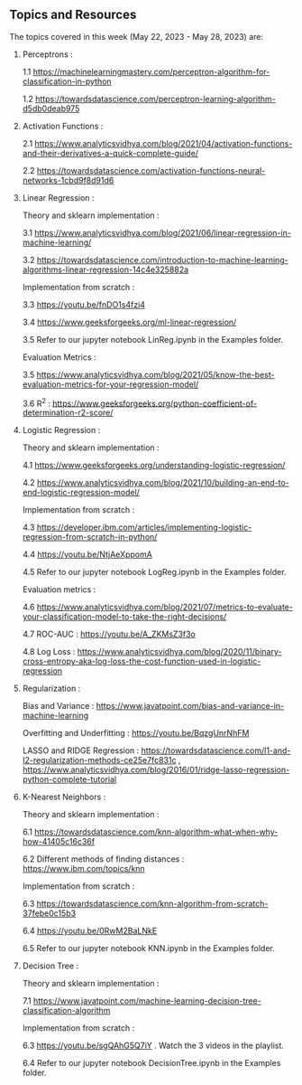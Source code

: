 ## Topics and Resources

The topics covered in this week (May 22, 2023 - May 28, 2023) are:

1. Perceptrons : 

    1.1 https://machinelearningmastery.com/perceptron-algorithm-for-classification-in-python
        
    1.2 https://towardsdatascience.com/perceptron-learning-algorithm-d5db0deab975

2. Activation Functions :

    2.1 https://www.analyticsvidhya.com/blog/2021/04/activation-functions-and-their-derivatives-a-quick-complete-guide/
        
    2.2 https://towardsdatascience.com/activation-functions-neural-networks-1cbd9f8d91d6

3. Linear Regression :
    
    Theory and sklearn implementation :
    
    3.1 https://www.analyticsvidhya.com/blog/2021/06/linear-regression-in-machine-learning/
    
    3.2 https://towardsdatascience.com/introduction-to-machine-learning-algorithms-linear-regression-14c4e325882a
    
    Implementation from scratch :
    
    3.3 https://youtu.be/fnDO1s4fzi4
    
    3.4 https://www.geeksforgeeks.org/ml-linear-regression/
    
    3.5 Refer to our jupyter notebook LinReg.ipynb in the Examples folder.
    
    Evaluation Metrics :
    
    3.5 https://www.analyticsvidhya.com/blog/2021/05/know-the-best-evaluation-metrics-for-your-regression-model/
    
    3.6 R<sup>2</sup> : https://www.geeksforgeeks.org/python-coefficient-of-determination-r2-score/
    
4. Logistic Regression : 

    Theory and sklearn implementation :
    
    4.1 https://www.geeksforgeeks.org/understanding-logistic-regression/
    
    4.2 https://www.analyticsvidhya.com/blog/2021/10/building-an-end-to-end-logistic-regression-model/
    
    Implementation from scratch :
    
    4.3 https://developer.ibm.com/articles/implementing-logistic-regression-from-scratch-in-python/
    
    4.4 https://youtu.be/NtjAeXppomA
    
    4.5 Refer to our jupyter notebook LogReg.ipynb in the Examples folder.
    
    Evaluation metrics :
    
    4.6 https://www.analyticsvidhya.com/blog/2021/07/metrics-to-evaluate-your-classification-model-to-take-the-right-decisions/
    
    4.7 ROC-AUC : https://youtu.be/A_ZKMsZ3f3o
    
    4.8 Log Loss : https://www.analyticsvidhya.com/blog/2020/11/binary-cross-entropy-aka-log-loss-the-cost-function-used-in-logistic-regression
    
5. Regularization :

    Bias and Variance : https://www.javatpoint.com/bias-and-variance-in-machine-learning
    
    Overfitting and Underfitting : https://youtu.be/BqzgUnrNhFM
    
    LASSO and RIDGE Regression : https://towardsdatascience.com/l1-and-l2-regularization-methods-ce25e7fc831c , https://www.analyticsvidhya.com/blog/2016/01/ridge-lasso-regression-python-complete-tutorial

6. K-Nearest Neighbors : 

    Theory and sklearn implementation :
    
    6.1 https://towardsdatascience.com/knn-algorithm-what-when-why-how-41405c16c36f
    
    6.2 Different methods of finding distances : https://www.ibm.com/topics/knn
    
    Implementation from scratch :
    
    6.3 https://towardsdatascience.com/knn-algorithm-from-scratch-37febe0c15b3
    
    6.4 https://youtu.be/0RwM2BaLNkE
    
    6.5 Refer to our jupyter notebook KNN.ipynb in the Examples folder.
    
7. Decision Tree : 

    Theory and sklearn implementation :
    
    7.1 https://www.javatpoint.com/machine-learning-decision-tree-classification-algorithm
    
    Implementation from scratch :
    
    6.3 https://youtu.be/sgQAhG5Q7iY . Watch the 3 videos in the playlist.
    
    6.4 Refer to our jupyter notebook DecisionTree.ipynb in the Examples folder.



